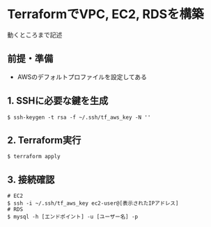 # TerraformでVPC, EC2, RDSを構築

動くところまで記述

## 前提・準備
- AWSのデフォルトプロファイルを設定してある

## 1. SSHに必要な鍵を生成
```sh:
$ ssh-keygen -t rsa -f ~/.ssh/tf_aws_key -N ''
```

## 2. Terraform実行
```sh:
$ terraform apply
```

## 3. 接続確認
```sh:
# EC2
$ ssh -i ~/.ssh/tf_aws_key ec2-user@[表示されたIPアドレス]
# RDS
$ mysql -h [エンドポイント] -u [ユーザー名] -p
```
